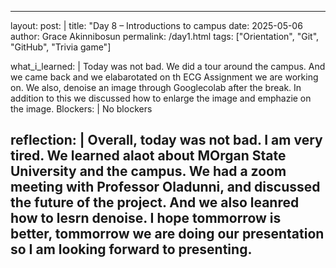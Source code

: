 ----

layout: 
post: |
title: "Day 8 – Introductions to campus 
date: 2025-05-06
author: Grace Akinnibosun
permalink: /day1.html
tags: ["Orientation", "Git", "GitHub", "Trivia game"]

what_i_learned: |
  Today was not bad. We did a tour around the campus. And we came back and we elabarotated on th ECG Assignment we are working on. We also, denoise an image through Googlecolab after the break. In addition to this we discussed how to enlarge the image and emphazie on the image.
  Blockers: | No blockers 

reflection: |
  Overall, today was not bad. I am very tired. We learned alaot about MOrgan State University and the campus. We had a zoom meeting with Professor Oladunni, and discussed the future of the project. And we also leanred how to lesrn denoise. I hope tommorrow is better, tommorrow we are doing our presentation so I am looking forward to presenting. 
---
